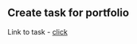 ## Create task for portfolio
Link to task - <a href="https://drive.google.com/file/d/1ACBukx7UpnLztRnnCKID3K-DxX1UciMw/view">click</a>